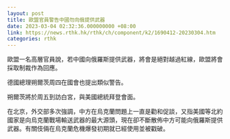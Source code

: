 ```yaml
---
layout: post
title: 歐盟官員警告中國勿向俄提供武器
date: 2023-03-04 02:32:36.000000000 +08:00
link: https://news.rthk.hk/rthk/ch/component/k2/1690412-20230304.htm
categories: rthk
---
```


歐盟一名高層官員說，若中國向俄羅斯提供武器，將會是絕對越過紅線，歐盟將會採取制裁作為回應。

德國總理朔爾茨周四在國會也提出類似警告。

朔爾茨將於周五到訪白宮，與美國總統拜登會面。

在北京，外交部多次強調，中方在烏克蘭問題上一直是勸和促談，又指美國等北約國家是向烏克蘭戰場輸送武器的最大源頭，現在卻不斷散佈中方可能向俄羅斯提供武器。有關伎倆在烏克蘭危機爆發初期就已經使用並被戳破。
